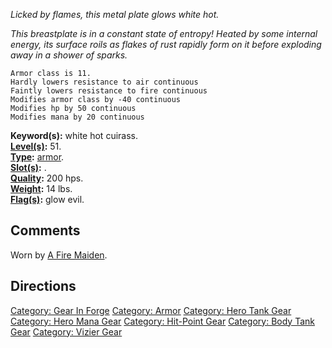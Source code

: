 *Licked by flames, this metal plate glows white hot.*

*This breastplate is in a constant state of entropy! Heated by some
internal energy, its surface roils as flakes of rust rapidly form on it
before exploding away in a shower of sparks.*

`Armor class is 11.`  
`Hardly lowers resistance to air continuous`  
`Faintly lowers resistance to fire continuous`  
`Modifies armor class by -40 continuous`  
`Modifies hp by 50 continuous`  
`Modifies mana by 20 continuous`

**Keyword(s):** white hot cuirass.  
**[Level(s)](Object_Level "wikilink"):** 51.  
**[Type](:Category:_Object_Types "wikilink"):**
[armor](:Category:_Armor "wikilink").  
**[Slot(s)](Object_Slots "wikilink"):** <worn on body>.  
**[Quality](Object_Quality "wikilink"):** 200 hps.  
**[Weight](Object_Weight "wikilink"):** 14 lbs.  
**[Flag(s)](:Category:_Object_Flags "wikilink"):** glow evil.  

## Comments

Worn by [A Fire Maiden](A_Fire_Maiden "wikilink").

## Directions

[Category: Gear In Forge](Category:_Gear_In_Forge "wikilink") [Category:
Armor](Category:_Armor "wikilink") [Category: Hero Tank
Gear](Category:_Hero_Tank_Gear "wikilink") [Category: Hero Mana
Gear](Category:_Hero_Mana_Gear "wikilink") [Category: Hit-Point
Gear](Category:_Hit-Point_Gear "wikilink") [Category: Body Tank
Gear](Category:_Body_Tank_Gear "wikilink") [Category: Vizier
Gear](Category:_Vizier_Gear "wikilink")
